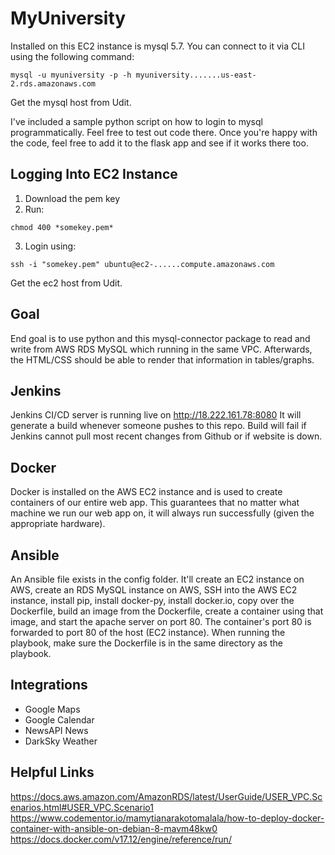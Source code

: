 # MyUniversity

Installed on this EC2 instance is mysql 5.7. You can connect to it via CLI using the following command:
```
mysql -u myuniversity -p -h myuniversity.......us-east-2.rds.amazonaws.com
```
Get the mysql host from Udit.

I've included a sample python script on how to login to mysql programmatically. 
Feel free to test out code there. Once you're happy with the code, feel free to 
add it to the flask app and see if it works there too. 

## Logging Into EC2 Instance
1. Download the pem key
2. Run: 
```
chmod 400 *somekey.pem*
```
3. Login using:
```
ssh -i "somekey.pem" ubuntu@ec2-......compute.amazonaws.com
```
Get the ec2 host from Udit.

## Goal

End goal is to use python and this mysql-connector package to read and write from 
AWS RDS MySQL which running in the same VPC. Afterwards, the HTML/CSS should be able
to render that information in tables/graphs. 

## Jenkins

Jenkins CI/CD server is running live on http://18.222.161.78:8080 
It will generate a build whenever someone pushes to this repo. Build will fail if Jenkins cannot pull most recent changes from Github or if website is down. 

## Docker

Docker is installed on the AWS EC2 instance and is used to create containers of our entire web app. This guarantees that no matter what machine we run our web app on, it will always run successfully (given the appropriate hardware). 

## Ansible

An Ansible file exists in the config folder. It'll create an EC2 instance on AWS, create an RDS MySQL instance on AWS, SSH into the AWS EC2 instance, install pip, install docker-py, install docker.io, copy over the Dockerfile, build an image from the Dockerfile, create a container using that image, and start the apache server on port 80. The container's port 80 is forwarded to port 80 of the host (EC2 instance). When running the playbook, make sure the Dockerfile is in the same directory as the playbook. 

## Integrations
* Google Maps
* Google Calendar
* NewsAPI News
* DarkSky Weather


## Helpful Links
https://docs.aws.amazon.com/AmazonRDS/latest/UserGuide/USER_VPC.Scenarios.html#USER_VPC.Scenario1
https://www.codementor.io/mamytianarakotomalala/how-to-deploy-docker-container-with-ansible-on-debian-8-mavm48kw0
https://docs.docker.com/v17.12/engine/reference/run/
